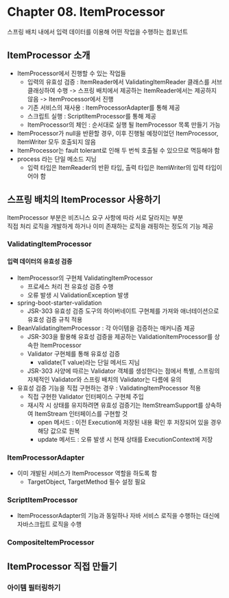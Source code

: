 # Chapter 08. ItemProcessor

스프링 배치 내에서 입력 데이터를 이용해 어떤 작업을 수행하는 컴포넌트

## ItemProcessor 소개
- ItemProcessor에서 진행할 수 있는 작업들
  - 입력의 유효성 검증 : ItemReader에서 ValidatingItemReader 클래스를 서브클래싱하여 수행 -> 스프링 배치에서 제공하는 ItemReader에서는 제공하지 않음 -> ItemProcessor에서 진행
  - 기존 서비스의 재사용 : ItemProcessorAdapter를 통해 제공
  - 스크립트 실행 : ScriptItemProcessor를 통해 제공
  - ItemProcessor의 체인 : 순서대로 실행 될 ItemProcessor 목록 만들기 가능
- ItemProcessor가 null을 반환할 경우, 이후 진행될 예정이었던 ItemProcessor, ItemWriter 모두 호출되지 않음
- ItemProcessor는 fault tolerant로 인해 두 번씩 호출될 수 있으므로 멱등해야 함
- process 라는 단일 메소드 지님
  - 입력 타입은 ItemReader의 반환 타입, 출력 타입은 ItemWriter의 입력 타입이어야 함

## 스프링 배치의 ItemProcessor 사용하기
ItemProcessor 부분은 비즈니스 요구 사항에 따라 서로 달라지는 부분  
직접 처리 로직을 개발하게 하거나 이미 존재하는 로직을 래핑하는 정도의 기능 제공

### ValidatingItemProcessor
#### 입력 데이터의 유효성 검증
- ItemProcessor의 구현체 ValidatingItemProcessor
  - 프로세스 처리 전 유효성 검증 수행
  - 오류 발생 시 ValidationException 발생
- spring-boot-starter-validation
  - JSR-303 유효성 검증 도구의 하이버네이트 구현체를 가져와 애너테이션으로 유효성 검증 규칙 적용
- BeanValidatingItemProcessor : 각 아이템을 검증하는 매커니즘 제공
  - JSR-303을 활용해 유효성 검증을 제공하는 ValidationItemProcessor를 상속한 ItemProcessor
  - Validator 구현체를 통해 유효성 검증
    - validate(T value)라는 단일 메서드 지님
  - JSR-303 사양에 따르는 Validator 객체를 생성한다는 점에서 특별, 스프링의 자체적인 Validator와 스프링 배치의 Validator는 다름에 유의
- 유효성 검증 기능을 직접 구현하는 경우 : ValidatingItemProcessor 적용
  - 직접 구현한 Validator 인터페이스 구현체 주입
  - 재시작 시 상태를 유지하려면 유효성 검증기는 ItemStreamSupport를 상속하여 ItemStream 인터페이스를 구현할 것
    - open 메서드 : 이전 Execution에 저장된 내용 확인 후 저장되어 있을 경우 해당 값으로 원복
    - update 메서드 : 오류 발생 시 현재 상태를 ExecutionContext에 저장

### ItemProcessorAdapter
- 이미 개발된 서비스가 ItemProcessor 역할을 하도록 함
  - TargetObject, TargetMethod 필수 설정 필요

### ScriptItemProcessor
- ItemProcessorAdapter의 기능과 동일하나 자바 서비스 로직을 수행하는 대신에 자바스크립트 로직을 수행

### CompositeItemProcessor

## ItemProcessor 직접 만들기
### 아이템 필터링하기